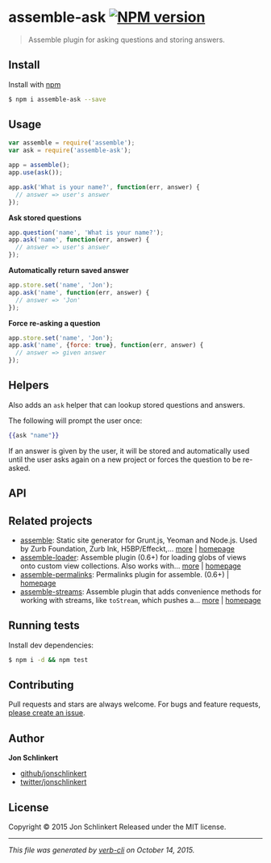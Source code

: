 # assemble-ask [![NPM version](https://badge.fury.io/js/assemble-ask.svg)](http://badge.fury.io/js/assemble-ask)

> Assemble plugin for asking questions and storing answers.

## Install

Install with [npm](https://www.npmjs.com/)

```sh
$ npm i assemble-ask --save
```

## Usage

```js
var assemble = require('assemble');
var ask = require('assemble-ask');

app = assemble();
app.use(ask());

app.ask('What is your name?', function(err, answer) {
  // answer => user's answer
});
```

**Ask stored questions**

```js
app.question('name', 'What is your name?');
app.ask('name', function(err, answer) {
  // answer => user's answer
});
```

**Automatically return saved answer**

```js
app.store.set('name', 'Jon');
app.ask('name', function(err, answer) {
  // answer => 'Jon'
});
```

**Force re-asking a question**

```js
app.store.set('name', 'Jon');
app.ask('name', {force: true}, function(err, answer) {
  // answer => given answer
});
```

## Helpers

Also adds an `ask` helper that can lookup stored questions and answers.

The following will prompt the user once:

```hbs
{{ask "name"}}
```

If an answer is given by the user, it will be stored and automatically used until the user asks again on a new project or forces the question to be re-asked.

## API

## Related projects

* [assemble](https://www.npmjs.com/package/assemble): Static site generator for Grunt.js, Yeoman and Node.js. Used by Zurb Foundation, Zurb Ink, H5BP/Effeckt,… [more](https://www.npmjs.com/package/assemble) | [homepage](http://assemble.io)
* [assemble-loader](https://www.npmjs.com/package/assemble-loader): Assemble plugin (0.6+) for loading globs of views onto custom view collections. Also works with… [more](https://www.npmjs.com/package/assemble-loader) | [homepage](https://github.com/jonschlinkert/assemble-loader)
* [assemble-permalinks](https://www.npmjs.com/package/assemble-permalinks): Permalinks plugin for assemble. (0.6+) | [homepage](https://github.com/jonschlinkert/assemble-permalinks)
* [assemble-streams](https://www.npmjs.com/package/assemble-streams): Assemble plugin that adds convenience methods for working with streams, like `toStream`, which pushes a… [more](https://www.npmjs.com/package/assemble-streams) | [homepage](https://github.com/jonschlinkert/assemble-streams)

## Running tests

Install dev dependencies:

```sh
$ npm i -d && npm test
```

## Contributing

Pull requests and stars are always welcome. For bugs and feature requests, [please create an issue](https://github.com/jonschlinkert/assemble-ask/issues/new).

## Author

**Jon Schlinkert**

+ [github/jonschlinkert](https://github.com/jonschlinkert)
+ [twitter/jonschlinkert](http://twitter.com/jonschlinkert)

## License

Copyright © 2015 Jon Schlinkert
Released under the MIT license.

***

_This file was generated by [verb-cli](https://github.com/assemble/verb-cli) on October 14, 2015._